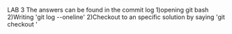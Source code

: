 LAB 3
The answers can be found in the commit log
1)opening git bash
2)Writing 'git log --oneline'
2)Checkout to an specific solution by saying 
'git checkout <hascode>'
